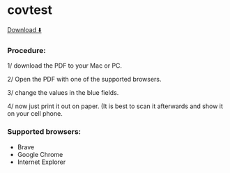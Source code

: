 # covtest

[Download ⬇️]()

### Procedure:
1/ download the PDF to your Mac or PC. 

2/ Open the PDF with one of the supported browsers.

3/ change the values in the blue fields.

4/ now just print it out on paper. (It is best to scan it afterwards and show it on your cell phone.


### Supported browsers:
- Brave
- Google Chrome
- Internet Explorer
